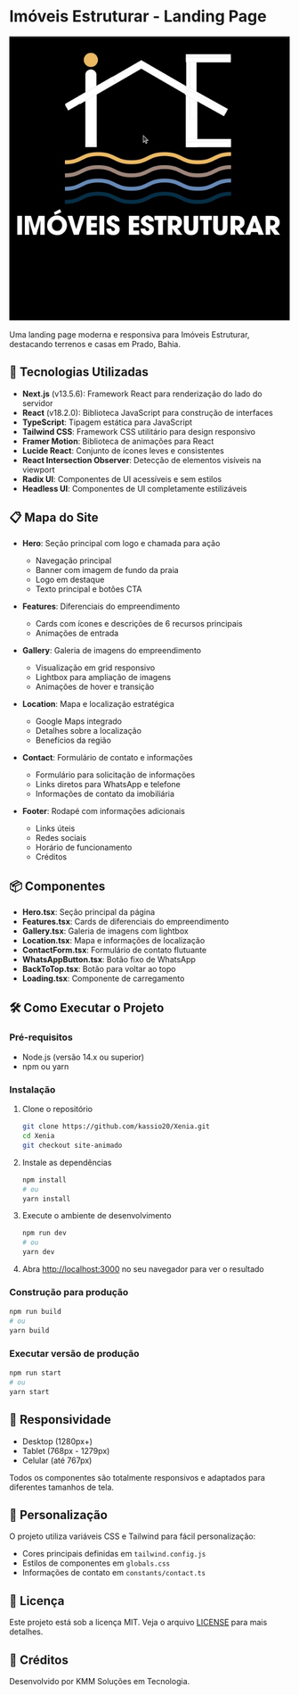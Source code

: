 # Imóveis Estruturar - Landing Page

![Imóveis Estruturar](public/logo-estruturar.png)

Uma landing page moderna e responsiva para Imóveis Estruturar, destacando terrenos e casas em Prado, Bahia.

## 🚀 Tecnologias Utilizadas

- **Next.js** (v13.5.6): Framework React para renderização do lado do servidor
- **React** (v18.2.0): Biblioteca JavaScript para construção de interfaces
- **TypeScript**: Tipagem estática para JavaScript
- **Tailwind CSS**: Framework CSS utilitário para design responsivo
- **Framer Motion**: Biblioteca de animações para React
- **Lucide React**: Conjunto de ícones leves e consistentes
- **React Intersection Observer**: Detecção de elementos visíveis na viewport
- **Radix UI**: Componentes de UI acessíveis e sem estilos
- **Headless UI**: Componentes de UI completamente estilizáveis

## 📋 Mapa do Site

- **Hero**: Seção principal com logo e chamada para ação
  - Navegação principal
  - Banner com imagem de fundo da praia
  - Logo em destaque
  - Texto principal e botões CTA

- **Features**: Diferenciais do empreendimento
  - Cards com ícones e descrições de 6 recursos principais
  - Animações de entrada

- **Gallery**: Galeria de imagens do empreendimento
  - Visualização em grid responsivo
  - Lightbox para ampliação de imagens
  - Animações de hover e transição

- **Location**: Mapa e localização estratégica
  - Google Maps integrado
  - Detalhes sobre a localização
  - Benefícios da região

- **Contact**: Formulário de contato e informações
  - Formulário para solicitação de informações
  - Links diretos para WhatsApp e telefone
  - Informações de contato da imobiliária

- **Footer**: Rodapé com informações adicionais
  - Links úteis
  - Redes sociais
  - Horário de funcionamento
  - Créditos

## 📦 Componentes

- **Hero.tsx**: Seção principal da página
- **Features.tsx**: Cards de diferenciais do empreendimento
- **Gallery.tsx**: Galeria de imagens com lightbox
- **Location.tsx**: Mapa e informações de localização
- **ContactForm.tsx**: Formulário de contato flutuante
- **WhatsAppButton.tsx**: Botão fixo de WhatsApp
- **BackToTop.tsx**: Botão para voltar ao topo
- **Loading.tsx**: Componente de carregamento

## 🛠️ Como Executar o Projeto

### Pré-requisitos

- Node.js (versão 14.x ou superior)
- npm ou yarn

### Instalação

1. Clone o repositório
   ```bash
   git clone https://github.com/kassio20/Xenia.git
   cd Xenia
   git checkout site-animado
   ```

2. Instale as dependências
   ```bash
   npm install
   # ou
   yarn install
   ```

3. Execute o ambiente de desenvolvimento
   ```bash
   npm run dev
   # ou
   yarn dev
   ```

4. Abra [http://localhost:3000](http://localhost:3000) no seu navegador para ver o resultado

### Construção para produção

```bash
npm run build
# ou
yarn build
```

### Executar versão de produção

```bash
npm run start
# ou
yarn start
```

## 📱 Responsividade

- Desktop (1280px+)
- Tablet (768px - 1279px)
- Celular (até 767px)

Todos os componentes são totalmente responsivos e adaptados para diferentes tamanhos de tela.

## 🎨 Personalização

O projeto utiliza variáveis CSS e Tailwind para fácil personalização:

- Cores principais definidas em `tailwind.config.js`
- Estilos de componentes em `globals.css`
- Informações de contato em `constants/contact.ts`

## 📄 Licença

Este projeto está sob a licença MIT. Veja o arquivo [LICENSE](LICENSE) para mais detalhes.

## 🙏 Créditos

Desenvolvido por KMM Soluções em Tecnologia.

